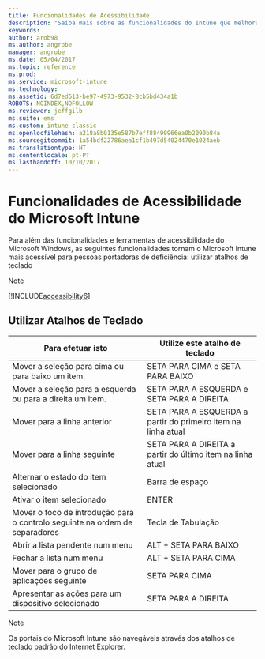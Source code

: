 ```yaml
---
title: Funcionalidades de Acessibilidade
description: "Saiba mais sobre as funcionalidades do Intune que melhoram a acessibilidade para pessoas portadoras de deficiência."
keywords: 
author: arob98
ms.author: angrobe
manager: angrobe
ms.date: 05/04/2017
ms.topic: reference
ms.prod: 
ms.service: microsoft-intune
ms.technology: 
ms.assetid: 6d7ed613-be97-4973-9532-8cb5bd434a1b
ROBOTS: NOINDEX,NOFOLLOW
ms.reviewer: jeffgilb
ms.suite: ems
ms.custom: intune-classic
ms.openlocfilehash: a218a8b0135e587b7eff88490966ea0b2090b84a
ms.sourcegitcommit: 1a54bdf22786aea1cf1b497d54024470e1024aeb
ms.translationtype: HT
ms.contentlocale: pt-PT
ms.lasthandoff: 10/10/2017
---
```

# <a name="accessibility-features-of-microsoft-intune"></a>Funcionalidades de Acessibilidade do Microsoft Intune
Para além das funcionalidades e ferramentas de acessibilidade do Microsoft Windows, as seguintes funcionalidades tornam o Microsoft Intune mais acessível para pessoas portadoras de deficiência: utilizar atalhos de teclado

> [!NOTE]
> [!INCLUDE[accessibility6](./includes/accessibility6_md.md)]

## <a name="using-keyboard-shortcuts"></a>Utilizar Atalhos de Teclado

|Para efetuar isto|Utilize este atalho de teclado|
|--------------|------------------------------|
|Mover a seleção para cima ou para baixo um item.|SETA PARA CIMA e SETA PARA BAIXO|
|Mover a seleção para a esquerda ou para a direita um item.|SETA PARA A ESQUERDA e SETA PARA A DIREITA|
|Mover para a linha anterior|SETA PARA A ESQUERDA a partir do primeiro item na linha atual|
|Mover para a linha seguinte|SETA PARA A DIREITA a partir do último item na linha atual|
|Alternar o estado do item selecionado|Barra de espaço|
|Ativar o item selecionado|ENTER|
|Mover o foco de introdução para o controlo seguinte na ordem de separadores|Tecla de Tabulação|
|Abrir a lista pendente num menu|ALT + SETA PARA BAIXO|
|Fechar a lista num menu|ALT + SETA PARA CIMA|
|Mover para o grupo de aplicações seguinte|SETA PARA CIMA|
|Apresentar as ações para um dispositivo selecionado|SETA PARA A DIREITA|
> [!NOTE]
> Os portais do Microsoft Intune são navegáveis através dos atalhos de teclado padrão do Internet Explorer.
